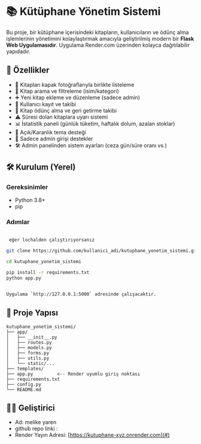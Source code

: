 # 📚 Kütüphane Yönetim Sistemi

Bu proje, bir kütüphane içerisindeki kitapların, kullanıcıların ve ödünç alma işlemlerinin yönetimini kolaylaştırmak amacıyla geliştirilmiş modern bir **Flask Web Uygulamasıdır**. Uygulama Render.com üzerinden kolayca dağıtılabilir yapıdadır.

## 🚀 Özellikler

- 📘 Kitapları kapak fotoğraflarıyla birlikte listeleme
- 🔎 Kitap arama ve filtreleme (isim/kategori)
- ➕ Yeni kitap ekleme ve düzenleme (sadece admin)
- 👤 Kullanıcı kayıt ve takibi
- 📅 Kitap ödünç alma ve geri getirme takibi
- ⚠️ Süresi dolan kitaplara uyarı sistemi
- 📊 İstatistik paneli (günlük tüketim, haftalık dolum, azalan stoklar)
- 🎨 Açık/Karanlık tema desteği
- 🔐 Sadece admin girişi destekler
- 🛠️ Admin panelinden sistem ayarları (ceza gün/süre oranı vs.)

## 🛠️ Kurulum (Yerel)

### Gereksinimler

- Python 3.8+
- pip

### Adımlar

```bash

 eğer lochalden çalıştırıyorsanız
   
git clone https://github.com/kullanici_adi/kutuphane_yonetim_sistemi.git

cd kutuphane_yonetim_sistemi

pip install -r requirements.txt
python app.py


Uygulama `http://127.0.0.1:5000` adresinde çalışacaktır.

```





## 📁 Proje Yapısı

```
kutuphane_yonetim_sistemi/
├── app/
│   ├── __init__.py
│   ├── routes.py
│   ├── models.py
│   ├── forms.py
│   ├── utils.py
│   └── static/...
├── templates/
├── app.py         <-- Render uyumlu giriş noktası
├── requirements.txt
├── config.py
└── README.md
```


## 👨‍💻 Geliştirici

- Ad: melike yaren 
- github repo linki :
- Render Yayın Adresi: [https://kutuphane-xyz.onrender.com](#)